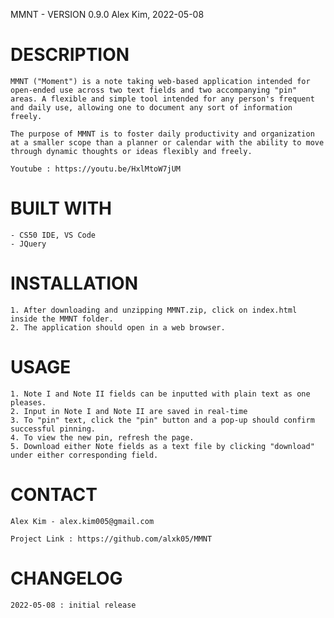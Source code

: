 MMNT - VERSION 0.9.0
Alex Kim, 2022-05-08


# DESCRIPTION

    MMNT ("Moment") is a note taking web-based application intended for open-ended use across two text fields and two accompanying "pin" areas. A flexible and simple tool intended for any person's frequent and daily use, allowing one to document any sort of information freely.

    The purpose of MMNT is to foster daily productivity and organization at a smaller scope than a planner or calendar with the ability to move through dynamic thoughts or ideas flexibly and freely.

    Youtube : https://youtu.be/HxlMtoW7jUM


# BUILT WITH

    - CS50 IDE, VS Code
    - JQuery


# INSTALLATION

    1. After downloading and unzipping MMNT.zip, click on index.html inside the MMNT folder.
    2. The application should open in a web browser.


# USAGE

    1. Note I and Note II fields can be inputted with plain text as one pleases.
    2. Input in Note I and Note II are saved in real-time
    3. To "pin" text, click the "pin" button and a pop-up should confirm successful pinning.
    4. To view the new pin, refresh the page.
    5. Download either Note fields as a text file by clicking "download" under either corresponding field.


# CONTACT

    Alex Kim - alex.kim005@gmail.com

    Project Link : https://github.com/alxk05/MMNT


# CHANGELOG

    2022-05-08 : initial release